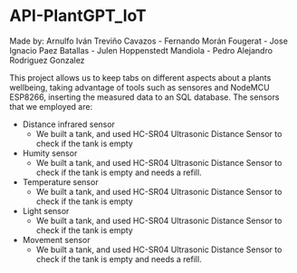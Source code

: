 # API-PlantGPT_IoT
Made by:  Arnulfo Iván Treviño Cavazos - Fernando Morán Fougerat - Jose Ignacio Paez Batallas - Julen Hoppenstedt Mandiola - Pedro Alejandro Rodriguez Gonzalez 

This project allows us to keep tabs on different aspects about a plants wellbeing, taking advantage of tools such as sensores and NodeMCU ESP8266, inserting the measured data to an SQL database. The sensors that we employed are: 


* Distance infrared sensor
   * We built a tank, and used HC-SR04 Ultrasonic Distance Sensor to check if the tank is empty
* Humity sensor
   * We built a tank, and used HC-SR04 Ultrasonic Distance Sensor to check if the tank is empty and needs a refill.
* Temperature sensor
   * We built a tank, and used HC-SR04 Ultrasonic Distance Sensor to check if the tank is empty
* Light sensor
   * We built a tank, and used HC-SR04 Ultrasonic Distance Sensor to check if the tank is empty
* Movement sensor
   * We built a tank, and used HC-SR04 Ultrasonic Distance Sensor to check if the tank is empty and needs a refill.
